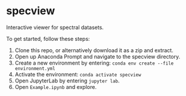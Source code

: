 # specview
Interactive viewer for spectral datasets.

To get started, follow these steps:

1. Clone this repo, or alternatively download it as a zip and extract.
2. Open up Anaconda Prompt and navigate to the specview directory.
3. Create a new environment by entering: `conda env create --file environment.yml`
4. Activate the environment: `conda activate specview`
5. Open JupyterLab by entering `jupyter lab`.
6. Open `Example.ipynb` and explore.
